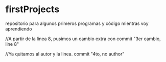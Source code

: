 # firstProjects
repositorio para algunos primeros programas y código mientras voy aprendiendo 

//A partir de la linea 8, pusimos un cambio extra con commit "3er cambio, line 8"

//Ya quitamos al autor y la linea. commit "4to, no author"